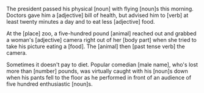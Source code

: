 The president passed his physical [noun] with flying
[noun]s this morning. Doctors gave him a [adjective]
bill of health, but advised him to [verb] at least twenty
minutes a day and to eat less [adjective] food.


At the [place] zoo, a five-hundred pound [animal] reached
out and grabbed a woman's [adjective] camera right out of her
[body part] when she tried to take his picture eating a [food].
The [animal] then [past tense verb] the camera.


Sometimes it doesn't pay to diet. Popular comedian
[male name], who's lost more than [number] pounds,
was virtually caught with his [noun]s down when his
pants fell to the floor as he performed in front of an audience of five
hundred enthusiastic [noun]s.
